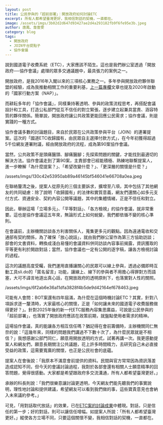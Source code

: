 ```yaml
---
layout: post
title: 公民參與的「超前部署」：開放政府如何討論ETC
excerpt: 所有人都希望臺灣更好，我相信對話的契機，一直都在。
image: /assets/imgs/3b02d2d647d93427ae2d4a293182fb9f6fe95e3b.jpeg
author: 唐鳳、詹壹雯
category: blog
tags: 
  - 開放政府
  - JOIN平台提點子
  - 協作會議
---
```


說到國道電子收費系統（ETC），大家應該不陌生。這也是我們辦公室透過「開放政府──協作會議」處理的眾多交通議題中，最具張力的案例之一。
 
開放政府，是我2016年入閣以來的三項核心業務之一。多年參與開放政府夥伴聯盟的經驗，成為我推動相關工作的重要利基，[上一篇專欄](https://www.storm.mg/article/3678832)文章也提及2020年啟動的「國家行動方案（NAP）」。

而耕耘多年的「協作會議」，同樣秉持著透明、參與的政策流程思考，再搭配會議設計和工具，打造公私部門從互不信任的對立緊張，逐步建立起兼具當責、涵容特質的夥伴關係。簡單說，開放政府讓公共政策更能回應公民需求；協作會議，則是實踐的一種方式。
  
協作會議多數的討論題目，來自於民眾在公共政策參與平台（JOIN）的連署提案。這次的「國道ETC收歸國有，由民眾自主選擇付款方式」，在今年初獲得超過5千位網友連署附議，經由開放政府的流程，成為第90案協作會議。

當然，公共政策不是頭痛醫頭、腳痛醫腳；先探索問題的關鍵，才能找到最適切的解決方法。協作會議走到了第90案，主責部會已經能積極、熟練地聯繫提案人，進一步瞭解「為什麼提案？」、「希望改變什麼？」、「更深層的關懷是什麼？」

/assets/imgs/130c42e53950ab89a46145bf546041e66708a0ea.jpeg 

在聯絡釐清之後，提案人從原先的三個主要訴求，擴增至八項，其中包括了其他網友的共同疑慮：除了說明「收歸國有」的法律和實質意義，網友們還關心如多元支付方式、資通安全、契約內容公開等議題，其中的集體情緒，正是不信任和對立。
 
因此，舉辦這場「立場多元」、「平等對話」、「各方檢視」的協作會議，就非常重要。這也是協作會議這五年來，無論形式上如何蛻變，我們都依循不變的核心準則。

在會議前，主辦機關訪談各方利害關係人，蒐集更多元的觀點。因為遠通電收和交通部有契約關係，為了確保「放心說話」，就由我們辦公室作為第三方協助訪談；部會的文書資料，轉換成淺白易懂的會議資料併同訪談內容事前揭露，資訊獲取的平等更有利於開啟對話；當然，協作會議也一定有公開的逐字稿，讓各方檢視討論的過程。

這次的議題高度受矚，我們運用直播讓關心的民眾可以線上參與，透過必備即時互動工具sli.do的「匿名留言」功能，讓線上、線下的參與者不用擔心得罪對方而語塞，大可不諱言地道出真心話，在開放政府的透明原則下，也落實對人性的關照。

/assets/imgs/6f2ab6e36a11dfa3828f4b5de9d42164ef678463.jpeg
 
可能有人會問：BOT案還有四年屆滿，為什麼在這個時機討論ETC？其實，針對八項訴求逐一釐清時，大家最核心的關懷，正是「如何讓未來的國道電子收費服務做得更好？」。針對2025年後的新一代ETC服務內容集思廣益，可說是公民參與的「超前部署」，也落實了開放政府應該在政策前期，就盤點使用者需求的精神。
 
這場協作會議，真的能讓各方相互信任嗎？猶記得在會前籌備時，主辦機關同仁無奈的說：「這幾年來，同樣的問題我們講過不下數十次了，為什麼民眾就是不相信？」我想感謝公部門同仁，願意用開放透明的方式，試著再講一次。我更感動提案人和網友們，願意長期關注公共議題，花上許多時間精力，去研究自己未必直接受益的政策，這需要寬廣的關懷，也正是公民社會的底蘊。
 
提案人在會後說：「我原本不滿意會前提供的資料。民間與官方常常因為資訊落差造成認知不同，但今天的會議討論過程，我對於各部會還有相關人士願意精準的回答問題，覺得很感動。大家都是希望跟政府多交流溝通，所有人都希望臺灣更好。」

承辦的科長則說：「我們很樂意讓討論更透明，今天網友們能先聽我們的事實說明，理性地討論和提供建議，希望網友可以看到我們做的事，這些寶貴意見也會納入未來議約參考。」
 
可見，「用對話取代放話」的效果，已在[ETC案的討論成果](https://cm.pdis.nat.gov.tw/90/)中體現。對話，只是信任的第一步；好的對話，則可以讓信任增幅。如提案人所說：「所有人都希望臺灣更好。」縱使各方立場不同，只要這個關懷不變，我相信對話的契機，一直都在。


